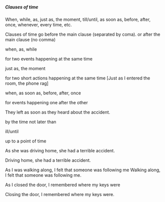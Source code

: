 ##### Clauses of time

When, while, as, just as, the moment, till/until, as soon as, 
before, after, once, whenever, every time, etc.

Clauses of time go before the main clause (separated by coma).
or after the main clause (no comma)

when, as, while 

for two events happening at the same time

just as, the moment 

for two short actions happening at the same time
[Just as I entered the room, the phone rag]

when, as soon as, before, after, once

for events happening one after the other

They left as soon as they heard about the accident.

by the time
not later than

ill/until

up to a point of time

As she was driving home, she had a terrible accident.

Driving home, she had a terrible accident.

As I was walking along, I felt that someone was following me
Walking along, I felt that someone was following me.

As I closed the door, I remembered where my keys were

Closing the door, I remembered where my keys were.



